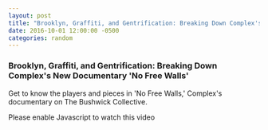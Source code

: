 ```yaml
---
layout: post
title: "Brooklyn, Graffiti, and Gentrification: Breaking Down Complex's New Documentary 'No Free Walls'"
date: 2016-10-01 12:00:00 -0500
categories: random
---
```


### Brooklyn, Graffiti, and Gentrification: Breaking Down Complex's New Documentary 'No Free Walls'

Get to know the players and pieces in 'No Free Walls,' Complex's documentary on The Bushwick Collective.

<script class="cmplx-embed" src="//player.complex.com/tv/js/embed.js?cId=psaTV2NTE6NzSnTGnMSNiJYtKCzz7UNM&pId=556f8260656c47a4ab49bf6f2dde85f3&adSetCode=3f3b9e47c2954e21bdfb5618c47a61ea&site=complex&kw="></script><noscript><div>Please enable Javascript to watch this video</div></noscript>
